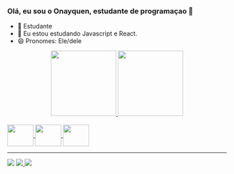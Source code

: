 ### Olá, eu sou o Onayquen, estudante de programaçao 👋


- 🔭 Estudante
- 🌱 Eu estou estudando Javascript e React.
- 😄 Pronomes: Ele/dele

<div align="center">
  <a href="https://github.com/Niikezin">
  <img height="150em" src="https://github-readme-stats.vercel.app/api?username=Niikezin&show_icons=true&theme=dark&include_all_commits=true&count_private=true"/>
  <img height="150em" src="https://github-readme-stats.vercel.app/api/top-langs/?username=Niikezin&layout=compact&langs_count=7&theme=dark"/>
</div>
<div style="display: inline_block"><br> 
  <img align="center" height="50" width="60" src="https://cdn.jsdelivr.net/gh/devicons/devicon/icons/html5/html5-original-wordmark.svg" />
  <img align="center" height="50" width="60" src="https://cdn.jsdelivr.net/gh/devicons/devicon/icons/css3/css3-plain-wordmark.svg" />
  <img align="center" height="50" width="60" src="https://cdn.jsdelivr.net/gh/devicons/devicon/icons/javascript/javascript-original.svg" />
</div>

<hr>

<div>
   <a href="https://instagram.com/eu_petterzin" target="_blank"><img src="https://img.shields.io/badge/-Instagram-%23E4405F?style=for-the-badge&logo=instagram&logoColor=white" target="_blank"></a>
  <a href = "mailto:Pedroonayquen15@gmail.com"><img src="https://img.shields.io/badge/-Gmail-%23333?style=for-the-badge&logo=gmail&logoColor=white" 
  target="_blank">   </a>
  <a href="https://www.linkedin.com/in/pedro-onayquen-371b63210/" target="_blank"><img src="https://img.shields.io/badge/-LinkedIn-%230077B5?style=for-the-badge&logo=linkedin&logoColor=white" target="_blank"></a> 
</div>

          
